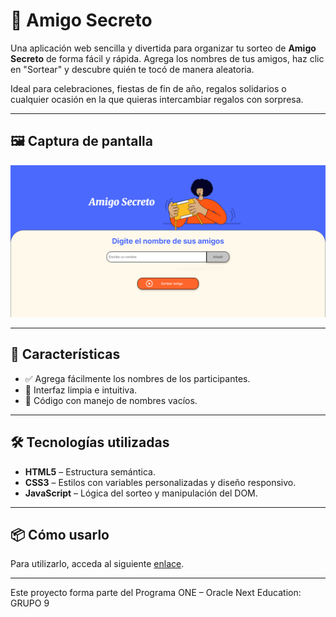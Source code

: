 # 🎁 Amigo Secreto

Una aplicación web sencilla y divertida para organizar tu sorteo de **Amigo Secreto** de forma fácil y rápida. Agrega los nombres de tus amigos, haz clic en "Sortear" y descubre quién te tocó de manera aleatoria.

Ideal para celebraciones, fiestas de fin de año, regalos solidarios o cualquier ocasión en la que quieras intercambiar regalos con sorpresa.

---

## 🖼 Captura de pantalla

![Amigo Secreto - Interfaz de usuario](assets/captura.png)

---

## 🚀 Características

- ✅ Agrega fácilmente los nombres de los participantes.
- 🎯 Interfaz limpia e intuitiva.
- 🧩 Código con manejo de nombres vacíos.

---

## 🛠 Tecnologías utilizadas

- **HTML5** – Estructura semántica.
- **CSS3** – Estilos con variables personalizadas y diseño responsivo.
- **JavaScript** – Lógica del sorteo y manipulación del DOM.

---

## 📦 Cómo usarlo

Para utilizarlo, acceda al siguiente [enlace](https://D13g053.github.io/Amigo-Secreto).

---

Este proyecto forma parte del Programa ONE – Oracle Next Education: GRUPO 9